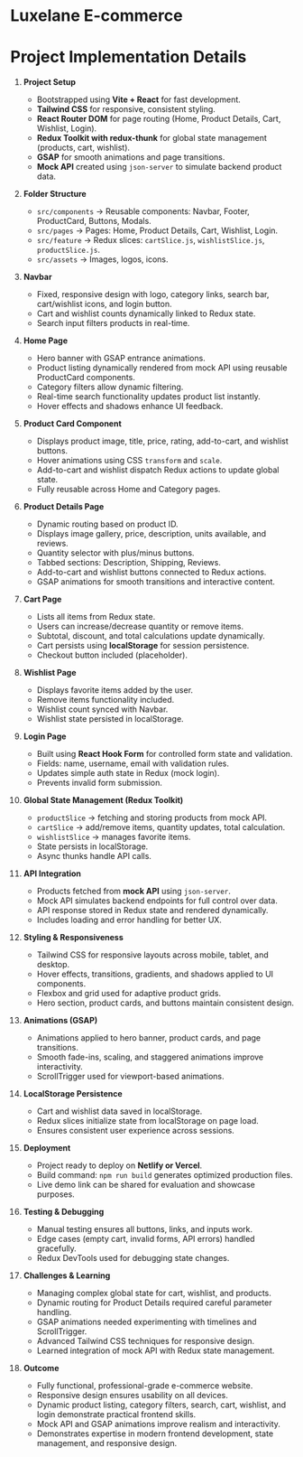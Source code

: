 # Luxelane E-commerce

# Project Implementation Details

1. **Project Setup**
   - Bootstrapped using **Vite + React** for fast development.  
   - **Tailwind CSS** for responsive, consistent styling.  
   - **React Router DOM** for page routing (Home, Product Details, Cart, Wishlist, Login).  
   - **Redux Toolkit with redux-thunk** for global state management (products, cart, wishlist).  
   - **GSAP** for smooth animations and page transitions.  
   - **Mock API** created using `json-server` to simulate backend product data.

2. **Folder Structure**
   - `src/components` → Reusable components: Navbar, Footer, ProductCard, Buttons, Modals.  
   - `src/pages` → Pages: Home, Product Details, Cart, Wishlist, Login.  
   - `src/feature` → Redux slices: `cartSlice.js`, `wishlistSlice.js`, `productSlice.js`.  
   - `src/assets` → Images, logos, icons.

3. **Navbar**
   - Fixed, responsive design with logo, category links, search bar, cart/wishlist icons, and login button.  
   - Cart and wishlist counts dynamically linked to Redux state.  
   - Search input filters products in real-time.

4. **Home Page**
   - Hero banner with GSAP entrance animations.  
   - Product listing dynamically rendered from mock API using reusable ProductCard components.  
   - Category filters allow dynamic filtering.  
   - Real-time search functionality updates product list instantly.  
   - Hover effects and shadows enhance UI feedback.

5. **Product Card Component**
   - Displays product image, title, price, rating, add-to-cart, and wishlist buttons.  
   - Hover animations using CSS `transform` and `scale`.  
   - Add-to-cart and wishlist dispatch Redux actions to update global state.  
   - Fully reusable across Home and Category pages.

6. **Product Details Page**
   - Dynamic routing based on product ID.  
   - Displays image gallery, price, description, units available, and reviews.  
   - Quantity selector with plus/minus buttons.  
   - Tabbed sections: Description, Shipping, Reviews.  
   - Add-to-cart and wishlist buttons connected to Redux actions.  
   - GSAP animations for smooth transitions and interactive content.

7. **Cart Page**
   - Lists all items from Redux state.  
   - Users can increase/decrease quantity or remove items.  
   - Subtotal, discount, and total calculations update dynamically.  
   - Cart persists using **localStorage** for session persistence.  
   - Checkout button included (placeholder).

8. **Wishlist Page**
   - Displays favorite items added by the user.  
   - Remove items functionality included.  
   - Wishlist count synced with Navbar.  
   - Wishlist state persisted in localStorage.

9. **Login Page**
   - Built using **React Hook Form** for controlled form state and validation.  
   - Fields: name, username, email with validation rules.  
   - Updates simple auth state in Redux (mock login).  
   - Prevents invalid form submission.

10. **Global State Management (Redux Toolkit)**
    - `productSlice` → fetching and storing products from mock API.  
    - `cartSlice` → add/remove items, quantity updates, total calculation.  
    - `wishlistSlice` → manages favorite items.  
    - State persists in localStorage.  
    - Async thunks handle API calls.

11. **API Integration**
    - Products fetched from **mock API** using `json-server`.  
    - Mock API simulates backend endpoints for full control over data.  
    - API response stored in Redux state and rendered dynamically.  
    - Includes loading and error handling for better UX.

12. **Styling & Responsiveness**
    - Tailwind CSS for responsive layouts across mobile, tablet, and desktop.  
    - Hover effects, transitions, gradients, and shadows applied to UI components.  
    - Flexbox and grid used for adaptive product grids.  
    - Hero section, product cards, and buttons maintain consistent design.

13. **Animations (GSAP)**
    - Animations applied to hero banner, product cards, and page transitions.  
    - Smooth fade-ins, scaling, and staggered animations improve interactivity.  
    - ScrollTrigger used for viewport-based animations.

14. **LocalStorage Persistence**
    - Cart and wishlist data saved in localStorage.  
    - Redux slices initialize state from localStorage on page load.  
    - Ensures consistent user experience across sessions.

15. **Deployment**
    - Project ready to deploy on **Netlify or Vercel**.  
    - Build command: `npm run build` generates optimized production files.  
    - Live demo link can be shared for evaluation and showcase purposes.

16. **Testing & Debugging**
    - Manual testing ensures all buttons, links, and inputs work.  
    - Edge cases (empty cart, invalid forms, API errors) handled gracefully.  
    - Redux DevTools used for debugging state changes.

17. **Challenges & Learning**
    - Managing complex global state for cart, wishlist, and products.  
    - Dynamic routing for Product Details required careful parameter handling.  
    - GSAP animations needed experimenting with timelines and ScrollTrigger.  
    - Advanced Tailwind CSS techniques for responsive design.  
    - Learned integration of mock API with Redux state management.

18. **Outcome**
    - Fully functional, professional-grade e-commerce website.  
    - Responsive design ensures usability on all devices.  
    - Dynamic product listing, category filters, search, cart, wishlist, and login demonstrate practical frontend skills.  
    - Mock API and GSAP animations improve realism and interactivity.  
    - Demonstrates expertise in modern frontend development, state management, and responsive design.


